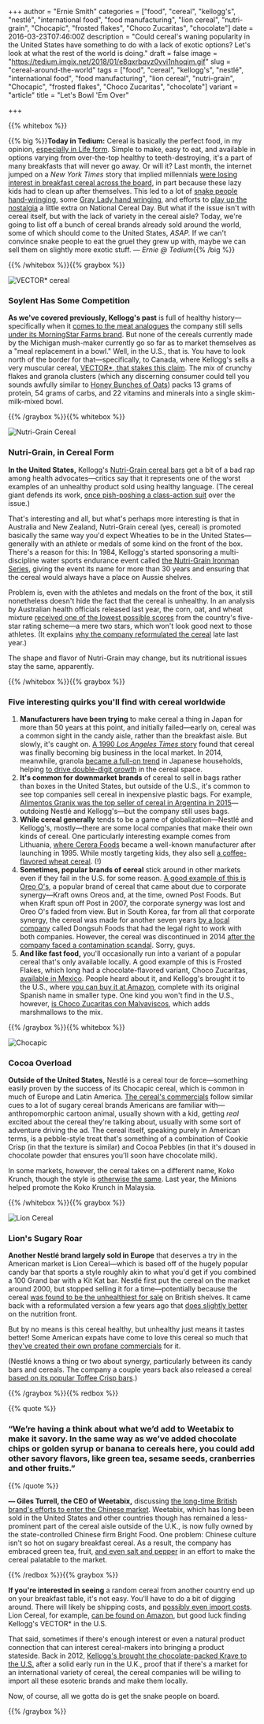+++
author = "Ernie Smith"
categories = ["food", "cereal", "kellogg's", "nestlé", "international food", "food manufacturing", "lion cereal", "nutri-grain", "Chocapic", "frosted flakes", "Choco Zucaritas", "chocolate"]
date = 2016-03-23T07:46:00Z
description = "Could cereal's waning popularity in the United States have something to do with a lack of exotic options? Let's look at what the rest of the world is doing."
draft = false
image = "https://tedium.imgix.net/2018/01/e8qxrbqvz0vvi1nhoqim.gif"
slug = "cereal-around-the-world"
tags = ["food", "cereal", "kellogg's", "nestlé", "international food", "food manufacturing", "lion cereal", "nutri-grain", "Chocapic", "frosted flakes", "Choco Zucaritas", "chocolate"]
variant = "article"
title = "Let's Bowl 'Em Over"

+++

{{% whitebox %}}

{{% big %}}**Today in Tedium:** Cereal is basically the perfect food, in my opinion, [especially in Life form](https://www.youtube.com/watch?v=CLQ0LZSnJFE). Simple to make, easy to eat, and available in options varying from over-the-top healthy to teeth-destroying, it's a part of many breakfasts that will never go away. Or will it? Last month, the internet jumped on a *New York Times* story that implied millennials [were losing interest in breakfast cereal across the board](http://www.nytimes.com/2016/02/24/dining/breakfast-cereal.html), in part because these lazy kids had to clean up after themselves. This led to a lot of [snake people](http://www.wsj.com/articles/snake-people-invade-the-internet-1439575068) [hand-wringing](https://www.washingtonpost.com/news/wonk/wp/2016/02/23/this-is-the-height-of-laziness/), some [Gray Lady hand wringing](http://www.gq.com/story/the-real-reason-millennials-arent-eating-cereal-for-breakfast), and efforts to [play up the nostalgia](http://uproxx.com/life/breakfast-cereals-ranked/) a little extra on National Cereal Day. But what if the issue isn't with cereal itself, but with the lack of variety in the cereal aisle? Today, we're going to list off a bunch of cereal brands already sold around the world, some of which should come to the United States, *ASAP.* If we can't convince snake people to eat the gruel they grew up with, maybe we can sell them on slightly more exotic stuff. *— Ernie @ Tedium*{{% /big %}}

{{% /whitebox %}}{{% graybox %}}

![VECTOR* cereal](https://tedium.imgix.net/2018/01/n2jibawu0jgjxogt3jht.jpg)

### Soylent Has Some Competition

**As we've covered previously, Kellogg's past** is full of healthy history—specifically when it [comes to the meat analogues](http://tedium.co/2015/08/13/how-the-fake-sausage-is-made/) the company still sells [under its MorningStar Farms brand](http://amzn.to/1o5675O). But none of the cereals currently made by the Michigan mush-maker currently go so far as to market themselves as a "meal replacement in a bowl." Well, in the U.S., that is. You have to look north of the border for that—specifically, to Canada, where Kellogg's sells a very muscular cereal, [VECTOR*, that stakes this claim](http://www.kelloggsvector.ca/en_CA/products/meal-replacement.html). The mix of crunchy flakes and granola clusters (which any discerning consumer could tell you sounds awfully similar to [Honey Bunches of Oats](http://amzn.to/1o56vS0)) packs 13 grams of protein, 54 grams of carbs, and 22 vitamins and minerals into a single skim-milk-mixed bowl. 

{{% /graybox %}}{{% whitebox %}}

![Nutri-Grain Cereal](https://tedium.imgix.net/2018/01/lqoiujjm5fmiom5swale.jpg)

### Nutri-Grain, in Cereal Form

**In the United States,** Kellogg's [Nutri-Grain cereal bars](http://amzn.to/1T5O8JI) get a bit of a bad rap among health advocates—critics say that it represents one of the worst examples of an unhealthy product sold using healthy language. (The cereal giant defends its work, [once pish-poshing a class-action suit](http://www.nutraingredients-usa.com/Regulation/Nutri-Grain-legal-challenge-has-no-merit-says-Kellogg) over the issue.)

That's interesting and all, but what's perhaps more interesting is that in Australia and New Zealand, Nutri-Grain cereal (yes, cereal) is promoted basically the same way you'd expect Wheaties to be in the United States—generally with an athlete or medals of some kind on the front of the box. There's a reason for this: In 1984, Kellogg's started sponsoring a multi-discipline water sports endurance event called [the Nutri-Grain Ironman Series](http://www.nutrigrainironman.com.au/en_AU/home.html), giving the event its name for more than 30 years and ensuring that the cereal would always have a place on Aussie shelves.

Problem is, even with the athletes and medals on the front of the box, it still nonetheless doesn't hide the fact that the cereal is unhealthy. In an analysis by Australian health officials released last year, the corn, oat, and wheat mixture [received one of the lowest possible scores](http://www.smh.com.au/business/retail/food-health-star-ratings-kelloggs-reveals-the-cereal-that-gets-15-stars-20150420-1mop9e.html) from the country's five-star rating scheme—a mere two stars, which won't look good next to those athletes. (It explains [why the company reformulated the cereal](http://c-store.com.au/2015/10/21/kelloggs-revamps-nutri-grain-releases-nutri-grain-edge-oat-clusters/) late last year.)

The shape and flavor of Nutri-Grain may change, but its nutritional issues stay the same, apparently.

{{% /whitebox %}}{{% graybox %}}

### Five interesting quirks you'll find with cereal worldwide

1. **Manufacturers have been trying** to make cereal a thing in Japan for more than 50 years at this point, and initially failed—early on, cereal was a common sight in the candy aisle, rather than the breakfast aisle. But slowly, it's caught on. [A 1990 *Los Angeles Times* story](http://articles.latimes.com/1990-09-25/news/wr-1240_1_breakfast-cereal) found that cereal was finally becoming big business in the local market. In 2014, meanwhile, granola [became a full-on trend](http://www.japantimes.co.jp/news/2014/07/03/national/snack-makers-wake-up-to-the-rise-of-granola/#.VvIKhRIrLdR) in Japanese households, helping [to drive double-digit growth](http://www.euromonitor.com/breakfast-cereals-in-japan/report) in the cereal space.
2. **It's common for downmarket brands** of cereal to sell in bags rather than boxes in the United States, but outside of the U.S., it's common to see top companies sell cereal in inexpensive plastic bags. For example, [Alimentos Granix was the top seller of cereal in Argentina in 2015](http://www.euromonitor.com/breakfast-cereals-in-argentina/report)—outdoing Nestlé and Kellogg's—but the company still uses bags.
3. **While cereal generally** tends to be a game of globalization—Nestlé and Kellogg's, mostly—there are some local companies that make their own kinds of cereal. One particularly interesting example comes from Lithuania, [where Cerera Foods](http://www.cerera.com/index.php/about-us/26) became a well-known manufacturer after launching in 1995. While mostly targeting kids, they also sell [a coffee-flavored wheat cereal](http://www.cerera.com/index.php/produktai/coffee-beans/36). (!)
4. **Sometimes, popular brands of cereal** stick around in other markets even if they fail in the U.S. for some reason. [A good example of this is Oreo O's](http://www.adweek.com/news/technology/5-cereals-twitter-users-are-desperate-bring-back-161836), a popular brand of cereal that came about due to corporate synergy—Kraft owns Oreos and, at the time, owned Post Foods. But when Kraft spun off Post in 2007, the corporate synergy was lost and Oreo O's faded from view. But in South Korea, far from all that corporate synergy, the cereal was made for another seven years [by a local company](http://eugeniekitchen.com/oreo-os/) called Dongsuh Foods that had the legal right to work with both companies. However, the cereal was discontinued in 2014 [after the company faced a contamination scandal](http://www.koreatimes.co.kr/www/news/nation/2014/10/116_166267.html). Sorry, guys.
5. **And like fast food,** you'll occasionally run into a variant of a popular cereal that's only available locally. A good example of this is Frosted Flakes, which long had a chocolate-flavored variant, Choco Zucaritas, [available in Mexico](http://www.theimpulsivebuy.com/wordpress/2011/11/15/review-kelloggs-choco-zucaritas-frosted-flakes-chocolate/). People heard about it, and Kellogg's brought it to the U.S., where [you can buy it at Amazon](http://amzn.to/1RiX9MM), complete with its original Spanish name in smaller type. One kind you won't find in the U.S., however, [is Choco Zucaritas con Malvaviscos](https://www.kelloggs.com.mx/es_MX/choco-zucaritas-con-malvaviscos-product.html/), which adds marshmallows to the mix. 

{{% /graybox %}}{{% whitebox %}}

![Chocapic](https://tedium.imgix.net/2018/01/x2ogtzufeqipkeppow2a.jpg)

### Cocoa Overload

**Outside of the United States,** Nestlé is a cereal tour de force—something easily proven by the success of its Chocapic cereal, which is common in much of Europe and Latin America. [The cereal's commercials](https://www.youtube.com/watch?v=A7n7ejCyO5w) follow similar cues to a lot of sugary cereal brands Americans are familiar with—anthropomorphic cartoon animal, usually shown with a kid, getting *real* excited about the cereal they're talking about, usually with some sort of adventure driving the ad. The cereal itself, speaking purely in American terms, is a pebble-style treat that's something of a combination of Cookie Crisp (in that the texture is similar) and Cocoa Pebbles (in that it's doused in chocolate powder that ensures you'll soon have chocolate milk).

In some markets, however, the cereal takes on a different name, Koko Krunch, though the style is [otherwise the same](https://www.instagram.com/p/S-Kbk9H9bw/). Last year, the Minions helped promote the Koko Krunch in Malaysia.

{{% /whitebox %}}{{% graybox %}}

![Lion Cereal](https://tedium.imgix.net/2018/01/vckkoeurotl9kxojirhu.jpg)

### Lion's Sugary Roar

**Another Nestlé brand largely sold in Europe** that deserves a try in the American market is Lion Cereal—which is based off of the hugely popular candy bar that sports a style roughly akin to what you'd get if you combined a 100 Grand bar with a Kit Kat bar. Nestlé first put the cereal on the market around 2000, but stopped selling it for a time—potentially because the cereal [was found to be the unhealthiest for sale](http://news.bbc.co.uk/2/hi/health/3586131.stm) on British shelves. It came back with a reformulated version a few years ago that [does slightly better](http://www.tesco.com/groceries/product/details/?id=271147861) on the nutrition front.

But by no means is this cereal healthy, but unhealthy just means it tastes better! Some American expats have come to love this cereal so much that [they've created their own profane commercials](https://www.youtube.com/watch?v=9MdYVx7Uhm0) for it.

(Nestlé knows a thing or two about synergy, particularly between its candy bars and cereals. The company a couple years back also released a cereal [based on its popular Toffee Crisp bars](http://www.bakeryandsnacks.com/Manufacturers/Adult-fun-Nestle-extends-Toffee-Crisp-chocolate-bar-into-cereal).)

{{% /graybox %}}{{% redbox %}}

{{% quote %}}
### “We’re having a think about what we’d add to Weetabix to make it savory. In the same way as we’ve added chocolate chips or golden syrup or banana to cereals here, you could add other savory flavors, like green tea, sesame seeds, cranberries and other fruits.”
{{% /quote %}}

**— Giles Turrell, the CEO of Weetabix,** discussing [the long-time British brand's efforts to enter the Chinese market](http://www.telegraph.co.uk/finance/newsbysector/retailandconsumer/10701553/Want-to-crack-Chinas-cereal-market-Try-Weetabix-with-green-tea-tang.html). Weetabix, which has long been sold in the United States and other countries though has remained a less-prominent part of the cereal aisle outside of the U.K., is now fully owned by the state-controlled Chinese firm Bright Food. One problem: Chinese culture isn't so hot on sugary breakfast cereal. As a result, the company has embraced green tea, fruit, [and even salt and pepper](http://www.thesundaytimes.co.uk/sto/business/Retail_and_leisure/article1596958.ece?shareToken=c3ccc5d9de7b45c489787d74f2348264) in an effort to make the cereal palatable to the market.

{{% /redbox %}}{{% graybox %}}

**If you're interested in seeing** a random cereal from another country end up on your breakfast table, it's not easy. You'll have to do a bit of digging around. There will likely be shipping costs, and [possibly even import costs](http://www.dutycalculator.com/dc/185114855/home-garden/groceries/food-preparations-other/import-duty-rate-for-importing-breakfast-cereals-other-from-united-states-to-china-is-20/). Lion Cereal, for example, [can be found on Amazon](http://amzn.to/1o5xD3g), but good luck finding Kellogg's VECTOR* in the U.S.

That said, sometimes if there's enough interest or even a natural product connection that can interest cereal-makers into bringing a product stateside. Back in 2012, [Kellogg's brought the chocolate-packed Krave to the U.S.](http://www.seriouseats.com/2012/01/kelloggs-krave-cereal-chocolate-uk-us.html) after a solid early run in the U.K., proof that if there's a market for an international variety of cereal, the cereal companies will be willing to import all these esoteric brands and make them locally.

Now, of course, all we gotta do is get the snake people on board.

{{% /graybox %}}